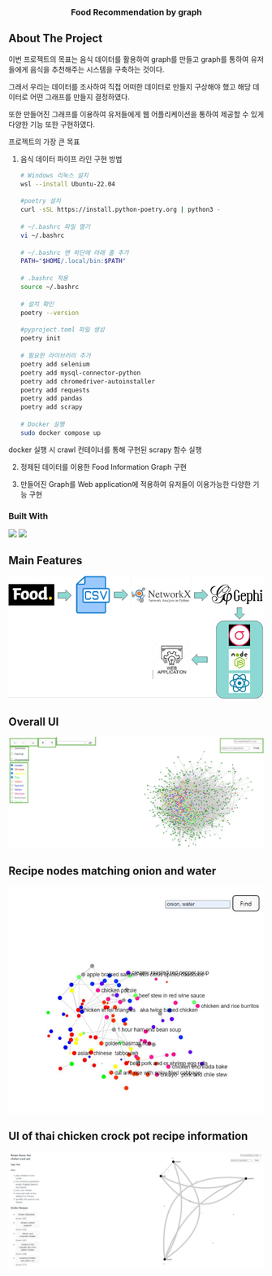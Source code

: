  <h3 align="center">Food Recommendation by graph</h3>

  <!-- ABOUT THE PROJECT -->
## About The Project
이번 프로젝트의 목표는 음식 데이터를 활용하여 graph를 만들고 graph를 통하여 유저들에게 음식을 추천해주는 시스템을 구축하는 것이다.

그래서 우리는 데이터를 조사하여 직접 어떠한 데이터로 만들지 구상해야 했고 해당 데이터로 어떤 그래프를 만들지 결정하였다.

또한 만들어진 그래프를 이용하여 유저들에게 웹 어플리케이션을 통하여 제공할 수 있게 다양한 기능 또한 구현하였다.


프로젝트의 가장 큰 목표

1. 음식 데이터 파이프 라인 구현 방법
   ```bash
   # Windows 리눅스 설치
   wsl --install Ubuntu-22.04
   
   #poetry 설치
   curl -sSL https://install.python-poetry.org | python3 -
    
   # ~/.bashrc 파일 열기
   vi ~/.bashrc 

   # ~/.bashrc 맨 하단에 아래 줄 추가
   PATH="$HOME/.local/bin:$PATH"

   # .bashrc 적용
   source ~/.bashrc

   # 설치 확인
   poetry --version
   
   #pyproject.toml 파일 생성
   poetry init
    
   # 필요한 라이브러리 추가
   poetry add selenium
   poetry add mysql-connector-python
   poetry add chromedriver-autoinstaller
   poetry add requests
   poetry add pandas
   poetry add scrapy

   # Docker 실행
   sudo docker compose up   
   ```

docker 실행 시 crawl 컨테이너를 통해 구현된 scrapy 함수 실행

   
   
2. 정제된 데이터를 이용한 Food Information Graph 구현

3. 만들어진 Graph를 Web application에 적용하여 유저들이 이용가능한 다양한 기능 구현

### Built With
<img src="https://img.shields.io/badge/Python-3776AB?style=flat&logo=python&logoColor=white"/>
<img src="https://img.shields.io/badge/javascript-F7DF1E?style=for-the-badge&logo=javascript&logoColor=black"> 

## Main Features
![image](/Overall_structure.png)

## Overall UI
![image](/Overall_UI.png)

## Recipe nodes matching onion and water 
![image](/Matching_graph.png)

## UI of thai chicken crock pot recipe information 
![image](/Recipe_information_UI.png)


